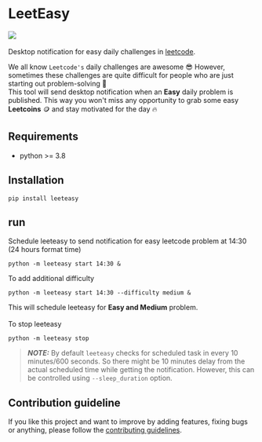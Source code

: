 # LeetEasy
![](docs/leeteasy-demo.png)
<br/>
<br/>
Desktop notification for easy daily challenges in [leetcode](https://leetcode.com/).

We all know `Leetcode's` daily challenges are awesome :sunglasses: However, sometimes these challenges are quite difficult for people who are just starting out problem-solving 	:smiling_face_with_tear:  
This tool will send desktop notification when an **Easy** daily problem is published. This way you won't miss any opportunity to grab some easy **Leetcoins** :coin: and stay motivated for the day :fire:

## Requirements
- python >= 3.8
## Installation
```shell
pip install leeteasy
```
## run
Schedule leeteasy to send notification for easy leetcode problem at 14:30 (24 hours format time)
```shell
python -m leeteasy start 14:30 &
```
To add additional difficulty

```shell
python -m leeteasy start 14:30 --difficulty medium &
```
This will schedule leeteasy for **Easy and Medium** problem.
<br/>
<br/>
To stop leeteasy
```shell
python -m leeteasy stop
```
> **_NOTE:_**  By default `leeteasy` checks for scheduled task in every 10 minutes/600 seconds.
> So there might be 10 minutes delay from the actual scheduled time while getting the notification. However,
> this can be controlled using `--sleep_duration` option.

## Contribution guideline

If you like this project and want to improve by adding features, fixing bugs or anything, please follow
the [contributing guidelines](docs/CONTRIBUTING.md).